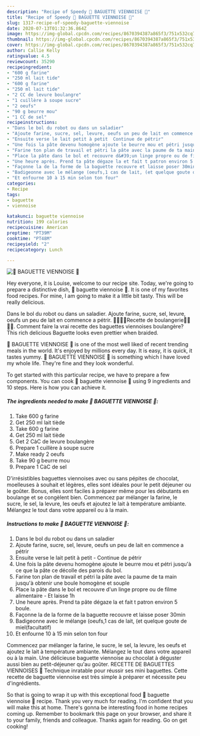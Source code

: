 ```yaml
---
description: "Recipe of Speedy 🥖 BAGUETTE VIENNOISE 🥖"
title: "Recipe of Speedy 🥖 BAGUETTE VIENNOISE 🥖"
slug: 1317-recipe-of-speedy-baguette-viennoise
date: 2020-07-13T01:32:36.864Z
image: https://img-global.cpcdn.com/recipes/8670394387a865f3/751x532cq70/🥖-baguette-viennoise-🥖-photo-principale-de-la-recette.jpg
thumbnail: https://img-global.cpcdn.com/recipes/8670394387a865f3/751x532cq70/🥖-baguette-viennoise-🥖-photo-principale-de-la-recette.jpg
cover: https://img-global.cpcdn.com/recipes/8670394387a865f3/751x532cq70/🥖-baguette-viennoise-🥖-photo-principale-de-la-recette.jpg
author: Callie Kelly
ratingvalue: 4.5
reviewcount: 35290
recipeingredient:
- "600 g farine"
- "250 ml lait tide"
- "600 g farine"
- "250 ml lait tide"
- "2 CC de levure boulangre"
- "1 cuillère à soupe sucre"
- "2 oeufs"
- "90 g beurre mou"
- "1 CC de sel"
recipeinstructions:
- "Dans le bol du robot ou dans un saladier"
- "Ajoute farine, sucre, sel, levure, oeufs un peu de lait en commence a pétrir"
- "Ensuite verse le lait petit à petit  Continue de pétrir"
- "Une fois la pâte devenu homogène ajoute le beurre mou et pétri jusqu&#39;à ce que la pâte ce décolle des parois du bol."
- "Farine ton plan de travail et pétri la pâte avec la paume de ta main jusqu&#39;à obtenir une boule homogène et souple"
- "Place la pâte dans le bol et recouvre d&#39;un linge propre ou de filme alimentaire  Et laisse 1h"
- "Une heure après. Prend ta pâte dégaze la et fait t patron environ 5 boule."
- "Façonne la de la forme de la baguette recouvre et laisse poser 30min"
- "Badigeonne avec le mélange (oeufs,1 cas de lait, (et quelque goute de miel(facultatif)"
- "Et enfourne 10 à 15 min selon ton four"
categories:
- Recipe
tags:
- baguette
- viennoise

katakunci: baguette viennoise 
nutrition: 199 calories
recipecuisine: American
preptime: "PT39M"
cooktime: "PT48M"
recipeyield: "2"
recipecategory: Lunch

---
```



![🥖 BAGUETTE VIENNOISE 🥖](https://img-global.cpcdn.com/recipes/8670394387a865f3/751x532cq70/🥖-baguette-viennoise-🥖-photo-principale-de-la-recette.jpg)

Hey everyone, it is Louise, welcome to our recipe site. Today, we're going to prepare a distinctive dish, 🥖 baguette viennoise 🥖. It is one of my favorites food recipes. For mine, I am going to make it a little bit tasty. This will be really delicious.

Dans le bol du robot ou dans un saladier. Ajoute farine, sucre, sel, levure, oeufs un peu de lait en commence a pétrir. 🥖🥖🥐🥐Recette de boulangerie🍞🍞🥯🥯. Comment faire la vrai recette des baguettes viennoises boulangère? This rich delicious Baguette looks even prettier when braided.

🥖 BAGUETTE VIENNOISE 🥖 is one of the most well liked of recent trending meals in the world. It's enjoyed by millions every day. It is easy, it is quick, it tastes yummy. 🥖 BAGUETTE VIENNOISE 🥖 is something which I have loved my whole life. They're fine and they look wonderful.


To get started with this particular recipe, we have to prepare a few components. You can cook 🥖 baguette viennoise 🥖 using 9 ingredients and 10 steps. Here is how you can achieve it.

<!--inarticleads1-->

##### The ingredients needed to make 🥖 BAGUETTE VIENNOISE 🥖:

1. Take 600 g farine
1. Get 250 ml lait tiède
1. Take 600 g farine
1. Get 250 ml lait tiède
1. Get 2 CàC de levure boulangère
1. Prepare 1 cuillère à soupe sucre
1. Make ready 2 oeufs
1. Take 90 g beurre mou
1. Prepare 1 CàC de sel


D&#39;irrésistibles baguettes viennoises avec ou sans pépites de chocolat, moelleuses à souhait et légères, elles sont idéales pour le petit déjeuner ou le goûter. Bonus, elles sont faciles à préparer même pour les débutants en boulange et se congèlent bien. Commencez par mélanger la farine, le sucre, le sel, la levure, les oeufs et ajoutez le lait à température ambiante. Mélangez le tout dans votre appareil ou à la main. 

<!--inarticleads2-->

##### Instructions to make 🥖 BAGUETTE VIENNOISE 🥖:

1. Dans le bol du robot ou dans un saladier
1. Ajoute farine, sucre, sel, levure, oeufs un peu de lait en commence a pétrir
1. Ensuite verse le lait petit à petit  - Continue de pétrir
1. Une fois la pâte devenu homogène ajoute le beurre mou et pétri jusqu&#39;à ce que la pâte ce décolle des parois du bol.
1. Farine ton plan de travail et pétri la pâte avec la paume de ta main jusqu&#39;à obtenir une boule homogène et souple
1. Place la pâte dans le bol et recouvre d&#39;un linge propre ou de filme alimentaire  - Et laisse 1h
1. Une heure après. Prend ta pâte dégaze la et fait t patron environ 5 boule.
1. Façonne la de la forme de la baguette recouvre et laisse poser 30min
1. Badigeonne avec le mélange (oeufs,1 cas de lait, (et quelque goute de miel(facultatif)
1. Et enfourne 10 à 15 min selon ton four


Commencez par mélanger la farine, le sucre, le sel, la levure, les oeufs et ajoutez le lait à température ambiante. Mélangez le tout dans votre appareil ou à la main. Une délicieuse baguette viennoise au chocolat à déguster aussi bien au petit-déjeuner qu&#39;au goûter. RECETTE DE BAGUETTES VIENNOISES 🥖 Technique inratable pour réussir ses mini baguettes. Cette recette de baguette viennoise est très simple à préparer et nécessite peu d&#39;ingrédients. 

So that is going to wrap it up with this exceptional food 🥖 baguette viennoise 🥖 recipe. Thank you very much for reading. I'm confident that you will make this at home. There's gonna be interesting food in home recipes coming up. Remember to bookmark this page on your browser, and share it to your family, friends and colleague. Thanks again for reading. Go on get cooking!
